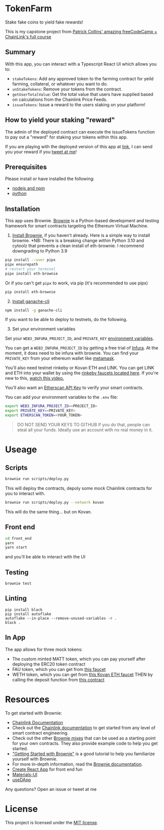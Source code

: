 # TokenFarm

Stake fake coins to yield fake rewards!

This is my capstone project from [Patrick Collins' amazing freeCodeCamp + ChainLink's full course](https://github.com/smartcontractkit/full-blockchain-solidity-course-py)

## Summary 

With this app, you can interact with a Typescript React UI which allows you to:

- `stakeTokens`: Add any approved token to the farming contract for yeild farming, collateral, or whatever you want to do.
- `unStakeTokens`: Remove your tokens from the contract.
- `getUserTotalValue`: Get the total value that users have supplied based on calculations from the Chainlink Price Feeds. 
- `issueTokens`: Issue a reward to the users staking on your platform!

## How to yield your staking "reward"
The admin of the deployed contract can execute the issueTokens function to pay out a "reward" for staking your tokens within this app.

If you are playing with the deployed version of this app at [link](), I can send you your reward if you [tweet at me](https://twitter.com/intent/tweet?text=@matteller%20I%20want%20my%20MATT%20tokens!)!

## Prerequisites

Please install or have installed the following:

- [nodejs and npm](https://nodejs.org/en/download/)
- [python](https://www.python.org/downloads/)

## Installation

This app uses Brownie. [Brownie](https://eth-brownie.readthedocs.io/en/stable/) is a Python-based development and testing framework for smart contracts targeting the Ethereum Virtual Machine.

1. [Install Brownie](https://eth-brownie.readthedocs.io/en/stable/install.html), if you haven't already. Here is a simple way to install brownie.
*NB: There is a breaking change within Python 3.10 and cytoolz that prevents a clean install of eth-brownie. I recommend downgrading to Python 3.9 

```bash
pip install --user pipx
pipx ensurepath
# restart your terminal
pipx install eth-brownie
```
Or if you can't get `pipx` to work, via pip (it's recommended to use pipx)
```bash
pip install eth-brownie
```

2. [Install ganache-cli](https://www.npmjs.com/package/ganache-cli)

```bash
npm install -g ganache-cli
```

If you want to be able to deploy to testnets, do the following. 

3. Set your environment variables

Set your `WEB3_INFURA_PROJECT_ID`, and `PRIVATE_KEY` [environment variables](https://www.twilio.com/blog/2017/01/how-to-set-environment-variables.html). 

You can get a `WEB3_INFURA_PROJECT_ID` by getting a free trial of [Infura](https://infura.io/). At the moment, it does need to be infura with brownie. You can find your `PRIVATE_KEY` from your ethereum wallet like [metamask](https://metamask.io/). 

You'll also need testnet rinkeby or Kovan ETH and LINK. You can get LINK and ETH into your wallet by using the [rinkeby faucets located here](https://docs.chain.link/docs/link-token-contracts#rinkeby). If you're new to this, [watch this video.](https://www.youtube.com/watch?v=P7FX_1PePX0)

You'll also want an [Etherscan API Key](https://etherscan.io/apis) to verify your smart contracts. 

You can add your environment variables to the `.env` file:
```bash
export WEB3_INFURA_PROJECT_ID=<PROJECT_ID>
export PRIVATE_KEY=<PRIVATE_KEY>
export ETHERSCAN_TOKEN=<YOUR_TOKEN>
```
> DO NOT SEND YOUR KEYS TO GITHUB
> If you do that, people can steal all your funds. Ideally use an account with no real money in it. 

# Useage

## Scripts

```bash
brownie run scripts/deploy.py
```
This will deploy the contracts, depoly some mock Chainlink contracts for you to interact with.
```bash
brownie run scripts/deploy.py --network kovan
```
This will do the same thing... but on Kovan.

## Front end
```bash
cd front_end
yarn
yarn start
```
and you'll be able to interact with the UI

## Testing

```
brownie test
```

## Linting

```
pip install black 
pip install autoflake
autoflake --in-place --remove-unused-variables -r .
black .
```
## In App

The app allows for three mock tokens:
- The custom minted MATT token, which you can pay yourself after deploying the ERC20 token contract
- FAU token, which you can get from [this faucet](https://erc20faucet.com/)
- WETH token, which you can get from [this Kovan ETH faucet](https://faucets.chain.link/kovan) THEN by calling the deposit function from [this contract](https://kovan.etherscan.io/address/0xd0a1e359811322d97991e03f863a0c30c2cf029c)
# Resources

To get started with Brownie:

* [Chainlink Documentation](https://docs.chain.link/docs)
* Check out the [Chainlink documentation](https://docs.chain.link/docs) to get started from any level of smart contract engineering. 
* Check out the other [Brownie mixes](https://github.com/brownie-mix/) that can be used as a starting point for your own contracts. They also provide example code to help you get started.
* ["Getting Started with Brownie"](https://medium.com/@iamdefinitelyahuman/getting-started-with-brownie-part-1-9b2181f4cb99) is a good tutorial to help you familiarize yourself with Brownie.
* For more in-depth information, read the [Brownie documentation](https://eth-brownie.readthedocs.io/en/stable/).
* [Create React App](https://create-react-app.dev/docs/adding-typescript/) for front end fun
* [Materials-UI](https://material-ui.com/)
* [useDApp](https://usedapp.io/)


Any questions? Open an issue or tweet at me

# License

This project is licensed under the [MIT license](LICENSE).
